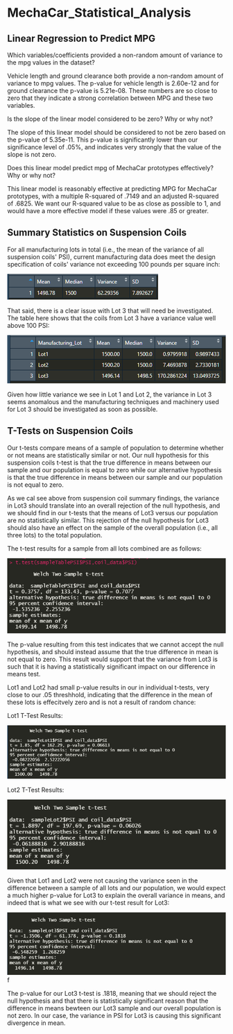 # MechaCar_Statistical_Analysis
## Linear Regression to Predict MPG

Which variables/coefficients provided a non-random amount of variance to the mpg values in the dataset?

Vehicle length and ground clearance both provide a non-random amount of variance to mpg values. The p-value for vehicle length is 2.60e-12 and for ground clearance the p-value is 5.21e-08. These numbers are so close to zero that they indicate a strong correlation between MPG and these two variables. 

Is the slope of the linear model considered to be zero? Why or why not?

The slope of this linear model should be considered to not be zero based on the p-value of 5.35e-11. This p-value is significantly lower than our significance level of .05%, and indicates very strongly that the value of the slope is not zero.  

Does this linear model predict mpg of MechaCar prototypes effectively? Why or why not?

This linear model is reasonably effective at predicting MPG for MechaCar prototypes, with a multiple R-squared of .7149 and an adjusted R-squared of .6825. We want our R-squared value to be as close as possible to 1, and would have a more effective model if these values were .85 or greater. 

## Summary Statistics on Suspension Coils

For all manufacturing lots in total (i.e., the mean of the variance of all suspension coils' PSI), current manufacturing data does meet the design specification of coils' variance not exceeding 100 pounds per square inch:

![TotalSummary](https://github.com/Tozerh/MechaCar_Statistical_Analysis/blob/main/Deliv2%20-%20Total%20Summary%20PSI.PNG)

That said, there is a clear issue with Lot 3 that will need be investigated. The table here shows that the coils from Lot 3 have a variance value well above 100 PSI:

![LotSummary](https://github.com/Tozerh/MechaCar_Statistical_Analysis/blob/main/Deliv2%20-%20Lot%20Summary%20PSI.PNG)

Given how little variance we see in Lot 1 and Lot 2, the variance in Lot 3 seems anomalous and the manufacturing techniques and machinery used for Lot 3 should be investigated as soon as possible. 

## T-Tests on Suspension Coils
Our t-tests compare means of a sample of population to determine whether or not means are statistically similar or not. 
Our null hypothesis for this suspension coils t-test is that the true difference in means between our sample and our population is equal to zero while our alternative hypothesis is that the true difference in means between our sample and our population is not equal to zero. 

As we cal see above from suspension coil summary findings, the variance in Lot3 should translate into an overall rejection of the null hypothesis, and we should find in our t-tests that the means of Lot3 versus our population are no statistically similar. This rejection of the null hypothesis for Lot3 should also have an effect on the sample of the overall population (i.e., all three lots) to the total population. 

The t-test results for a sample from all lots combined are as follows:

![AlltTest](https://github.com/Tozerh/MechaCar_Statistical_Analysis/blob/main/Lot1AllTtest.PNG)

The p-value resulting from this test indicates that we cannot accept the null hypothesis, and should instead assume that the true difference in mean is not equal to zero. This result would support that the variance from Lot3 is such that it is having a statistically significant impact on our difference in means test. 

Lot1 and Lot2 had small p-value results in our in individual t-tests, very close to our .05 threshhold, indicating that the difference in the mean of these lots is effecitvely zero and is not a result of random chance:

Lot1 T-Test Results: 

![Lot1Test](https://github.com/Tozerh/MechaCar_Statistical_Analysis/blob/main/Lot1Ttest.PNG)

Lot2 T-Test Results:

![Lot2Test](https://github.com/Tozerh/MechaCar_Statistical_Analysis/blob/main/Lot2Ttest.PNG)

Given that Lot1 and Lot2 were not causing the variance seen in the difference between a sample of all lots and our population, we would expect a much higher p-value for Lot3 to explain the overall variance in means, and indeed that is what we see with our t-test result for Lot3: 

![Lot3Test](https://github.com/Tozerh/MechaCar_Statistical_Analysis/blob/main/Lot3Ttest.PNG)f

The p-value for our Lot3 t-test is .1818, meaning that we should reject the null hypothesis and that there is statistically significant reason that the difference in means bewteen our Lot3 sample and our overall population is not zero. In our case, the variance in PSI for Lot3 is causing this significant divergence in mean. 



